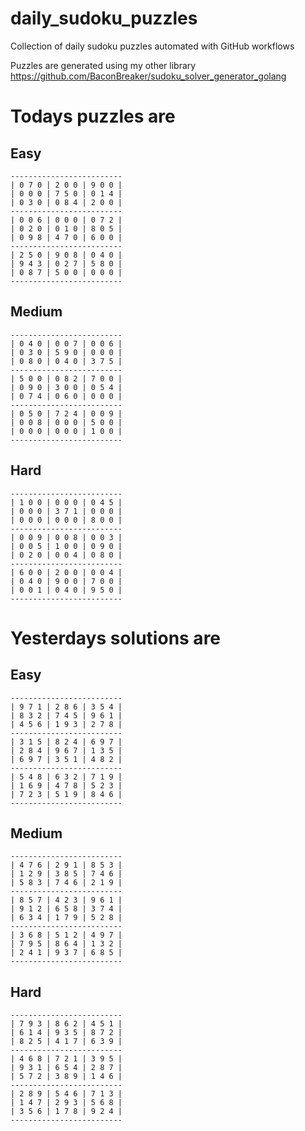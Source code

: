 
# daily_sudoku_puzzles 

Collection of daily sudoku puzzles automated with GitHub workflows 

Puzzles are generated using my other library https://github.com/BaconBreaker/sudoku_solver_generator_golang 
 

# Todays puzzles are 

## Easy 

```
-------------------------
| 0 7 0 | 2 0 0 | 9 0 0 | 
| 0 0 0 | 7 5 0 | 0 1 4 | 
| 0 3 0 | 0 8 4 | 2 0 0 | 
-------------------------
| 0 0 6 | 0 0 0 | 0 7 2 | 
| 0 2 0 | 0 1 0 | 8 0 5 | 
| 0 9 8 | 4 7 0 | 6 0 0 | 
-------------------------
| 2 5 0 | 9 0 8 | 0 4 0 | 
| 9 4 3 | 0 2 7 | 5 8 0 | 
| 0 8 7 | 5 0 0 | 0 0 0 | 
-------------------------
```
## Medium 

```
-------------------------
| 0 4 0 | 0 0 7 | 0 0 6 | 
| 0 3 0 | 5 9 0 | 0 0 0 | 
| 0 8 0 | 0 4 0 | 3 7 5 | 
-------------------------
| 5 0 0 | 0 8 2 | 7 0 0 | 
| 0 9 0 | 3 0 0 | 0 5 4 | 
| 0 7 4 | 0 6 0 | 0 0 0 | 
-------------------------
| 0 5 0 | 7 2 4 | 0 0 9 | 
| 0 0 8 | 0 0 0 | 5 0 0 | 
| 0 0 0 | 0 0 0 | 1 0 0 | 
-------------------------
```
## Hard 

```
-------------------------
| 1 0 0 | 0 0 0 | 0 4 5 | 
| 0 0 0 | 3 7 1 | 0 0 0 | 
| 0 0 0 | 0 0 0 | 8 0 0 | 
-------------------------
| 0 0 9 | 0 0 8 | 0 0 3 | 
| 0 0 5 | 1 0 0 | 0 9 0 | 
| 0 2 0 | 0 0 4 | 0 8 0 | 
-------------------------
| 6 0 0 | 2 0 0 | 0 0 4 | 
| 0 4 0 | 9 0 0 | 7 0 0 | 
| 0 0 1 | 0 4 0 | 9 5 0 | 
-------------------------
```
# Yesterdays solutions are 

## Easy 

```
-------------------------
| 9 7 1 | 2 8 6 | 3 5 4 | 
| 8 3 2 | 7 4 5 | 9 6 1 | 
| 4 5 6 | 1 9 3 | 2 7 8 | 
-------------------------
| 3 1 5 | 8 2 4 | 6 9 7 | 
| 2 8 4 | 9 6 7 | 1 3 5 | 
| 6 9 7 | 3 5 1 | 4 8 2 | 
-------------------------
| 5 4 8 | 6 3 2 | 7 1 9 | 
| 1 6 9 | 4 7 8 | 5 2 3 | 
| 7 2 3 | 5 1 9 | 8 4 6 | 
-------------------------
```
## Medium 

```
-------------------------
| 4 7 6 | 2 9 1 | 8 5 3 | 
| 1 2 9 | 3 8 5 | 7 4 6 | 
| 5 8 3 | 7 4 6 | 2 1 9 | 
-------------------------
| 8 5 7 | 4 2 3 | 9 6 1 | 
| 9 1 2 | 6 5 8 | 3 7 4 | 
| 6 3 4 | 1 7 9 | 5 2 8 | 
-------------------------
| 3 6 8 | 5 1 2 | 4 9 7 | 
| 7 9 5 | 8 6 4 | 1 3 2 | 
| 2 4 1 | 9 3 7 | 6 8 5 | 
-------------------------
```
## Hard 

```
-------------------------
| 7 9 3 | 8 6 2 | 4 5 1 | 
| 6 1 4 | 9 3 5 | 8 7 2 | 
| 8 2 5 | 4 1 7 | 6 3 9 | 
-------------------------
| 4 6 8 | 7 2 1 | 3 9 5 | 
| 9 3 1 | 6 5 4 | 2 8 7 | 
| 5 7 2 | 3 8 9 | 1 4 6 | 
-------------------------
| 2 8 9 | 5 4 6 | 7 1 3 | 
| 1 4 7 | 2 9 3 | 5 6 8 | 
| 3 5 6 | 1 7 8 | 9 2 4 | 
-------------------------
```
